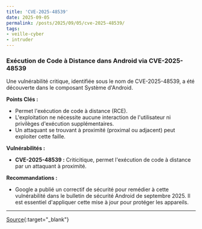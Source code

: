 ```yaml
---
title: 'CVE-2025-48539'
date: 2025-09-05
permalink: /posts/2025/09/05/cve-2025-48539/
tags:
- veille-cyber
- intruder
---
```

### Exécution de Code à Distance dans Android via CVE-2025-48539

Une vulnérabilité critique, identifiée sous le nom de CVE-2025-48539, a été découverte dans le composant Système d'Android.

**Points Clés :**

*   Permet l'exécution de code à distance (RCE).
*   L'exploitation ne nécessite aucune interaction de l'utilisateur ni privilèges d'exécution supplémentaires.
*   Un attaquant se trouvant à proximité (proximal ou adjacent) peut exploiter cette faille.

**Vulnérabilités :**

*   **CVE-2025-48539 :** Criticitique, permet l'exécution de code à distance par un attaquant à proximité.

**Recommandations :**

*   Google a publié un correctif de sécurité pour remédier à cette vulnérabilité dans le bulletin de sécurité Android de septembre 2025. Il est essentiel d'appliquer cette mise à jour pour protéger les appareils.

---
[Source](https://cvemon.intruder.io/cves/CVE-2025-48539){:target="_blank"}
